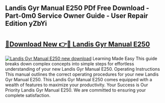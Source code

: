 ## Landis Gyr Manual E250 PDf Free Download - Part-0m0 Service Owner Guide - User Repair Edition yZbYi

# <h2><a href="http://bc81078.oget.top/?id=Landis+Gyr+Manual+E250">🔗Download New 👉🔴 Landis Gyr Manual E250</a></h2>

[![Landis Gyr Manual E250 new download](https://i.imgur.com/5g1atiW.png)](http://bc81078.oget.top/?id=Landis+Gyr+Manual+E250)
Learning Made Easy This guide breaks down complex concepts into simple steps for effortless understanding of your new Landis Gyr Manual E250. Operating Instructions This manual outlines the correct operating procedures for your new Landis Gyr Manual E250. This Landis Gyr Manual E250 comes equipped with a wealth of features to maximize your productivity. Your Success is Our Priority Landis Gyr Manual E250. We are committed to ensuring your complete satisfaction.
